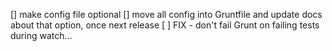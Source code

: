 [] make config file optional
[] move all config into Gruntfile and update docs about that option, once next release
[ ] FIX - don't fail Grunt on failing tests during watch...